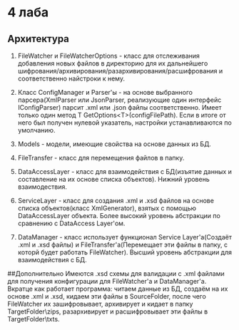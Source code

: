 # 4 лаба
## Архитектура
  1) FileWatcher и FileWatcherOptions - класс для отслеживания добавления новых файлов в директорию для их дальнейшего шифрования/архивирования/разархивирования/расшифрования и соответственно найстроки к нему.
  
  2) Класс ConfigManager и Parser'ы - на основе выбранного парсера(XmlParser или JsonParser, реализующие один интерфейс IConfigParser) парсит .xml или .json файлы соответственно. Имеет только один метод T GetOptions<<T>T>(configFilePath). Если в итоге от него был получен нулевой указатель, настройки устанавливаются по умолчанию.
  
  3) Models - модели, имеющие свойства на основе данных из БД.
  
  4) FileTransfer - класс для перемещения файлов в папку.
  
  5) DataAccessLayer - класс для взаимодействия с БД(изъятие данных и составление на их основе списка объектов). Нижний уровень взаимодествия.
  
  6) ServiceLayer - класс для создания .xml и .xsd файлов на основе списка объектов(класс XmlGenerator), взятых с помощью DataAccessLayer объекта. Более высокий уровень абстракции по сравнению с DataAccess Layer'ом.
  
  7) DataManager - класс использует функционал Service Layer'а(Создаёт .xml и .xsd файлы) и FileTransfer'а(Перемещает эти файлы в папку, с которй будет работать FileWatcher). Высший уровень абстракции для взаимодействия с БД.
  
##Дополнительно
  Имеются .xsd схемы для валидации с .xml файлами для получения конфигурации для FileWatcher'а и DataManager'а. 
  Вкратце как работает программа: читаем данные из БД, создаём на их основе .xml и .xsd, кидаем эти файлы в SourceFolder, после чего FileWatcher их зашифровывает, архивирует и кидает в папку TargetFolder\zips, разархивирует и расшифровывает эти файлы в TargetFolder\txts.
